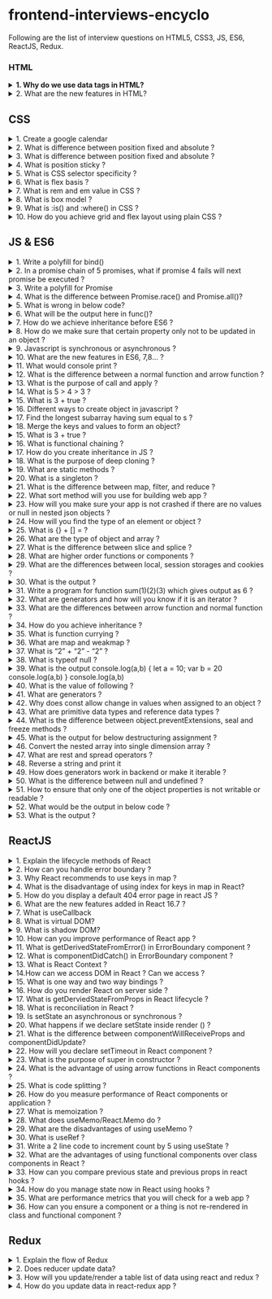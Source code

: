 # frontend-interviews-encyclo

Following are the list of interview questions on HTML5, CSS3, JS, ES6, ReactJS, Redux.<br/>

### HTML

<details>
    <summary style='font-weight:bold'>1. Why do we use data tags in HTML?</summary>
    <p>The <data> tag is used to add a machine-readable translation of a given content. This element provides both a machine-readable value for data processors, and a human readable value for rendering in a browser</p>
</details>

<details>
    <summary>2. What are the new features in HTML?</summary>
    <p><a href='https://www.w3schools.com/tags/tag_details.asp'>Details Tag</a></p>
</details>

## CSS

<details>
    <summary>1. Create a google calendar</summary>
    <p>Implement using CSS grid and DOM manipulation</p>
</details>

<details>
    <summary>2. What is difference between position fixed and absolute ?</summary>
    <p>Fixed means, the position of an element is fixed wrt the window like fixed header and absolute is element is independent of window and can be placed anywhere by using top, bottom, left, and right values</p>
</details>

<details>
    <summary>3. What is difference between position fixed and absolute ?</summary>
    <p>Fixed means, the position of an element is fixed wrt the window like fixed header and absolute is element is independent of window and can be placed anywhere by using top, bottom, left, and right values</p>
</details>

<details>
    <summary>4. What is position sticky ?</summary>
    <p>It behaves like relative position until it hits a certain offset value after which it behaves like position fixed.</p>
</details>

<details>
    <summary>5. What is CSS selector specificity ?</summary>
    <p>If there are two or more conflicting CSS rules that point to the same element, the browser follows some rules to determine which one is most specific and therefore wins out. The priority order of specificity is inline style, id, classes/attributes/pseudo classes, elements/pseudo elements 
</p>
</details>

<details>
    <summary>6. What is flex basis ?</summary>
    <p>Its the initial size or the width of the flex item</p>
</details>

<details>
    <summary>7. What is rem and em value in CSS ?</summary>
    <p>rem(Root em) - Relative to font-size of the root element
em - Relative to the font-size of the element (2em means 2 times the size of the current font)
</p>
</details>

<details>
    <summary>8. What is box model ?</summary>
    <p><a href='https://www.w3schools.com/css/css_boxmodel.asp'>More Details</a></p>
</details>

<details>
    <summary>9. What is :is() and :where() in CSS ?</summary>
    <p>is() pseudoclass is to reduce the repetition in selectors lists.
:where() pseudoclass is to keep the specificity of selector low
<a href='https://webplatform.news/issues/2020-06-04'>More Details</a></p>
</details>

<details>
    <summary>10. How do you achieve grid and flex layout using plain CSS ?</summary>
    <p>Updating...</a></p>
</details>

## JS & ES6

<details>
    <summary>1. Write a polyfill for bind()</summary>
    <p><a href ='https://github.com/HebleV/100-days-of-code/blob/master/Wesbos_JS_tuts/polyfills/bind.js'>Polyfill for bind</a></p>
</details>

<details>
    <summary>2. In a promise chain of 5 promises, what if promise 4 fails will next promise be executed ?</summary>
    <p>No, it does not execute next</p>
</details>

<details>
    <summary>3. Write a polyfill for Promise</summary>
    <p>Implement using setTimeout</p>
</details>

<details>
    <summary>4. What is the difference between Promise.race() and Promise.all()?</summary>
    <p>This returns a promise as soon as any one of the Promise is resolved where as in Promise.all(), it waits until all the promises are resolved.</p>
</details>

<details>
    <summary>5. What is wrong in below code?</summary>
    <p>```this.setState((prevState, props) => {
 return {
   streak: prevState.streak + props.count
 }
})
 ```<br/>
 <b>Answer:</b> Nothing is wrong with it. It’s rarely used and not well known, but you can also pass a function to setState that receives the previous state and props and returns a new state, just as we’re doing above. And not only is nothing wrong with it, but it’s also actively recommended if you’re setting state based on the previous state.
 </p>
</details>

<details>
    <summary>6. What will be the output here in func()?</summary>
    <p>```const test = {
    comp: ’IT World',
    role: 'dev',
    func: () => {
        return `In ${this.comp}, I am a ${this.role}`
    }
}
 ```<br/>
 <b>Answer:</b>this.comp and this.role will be undefined.<br/>
 But if you change above code from arrow function to normal function i.e. 
```const test = {
   comp: 'IT World',
   role: 'dev',
   func: function() {
       return `In ${this.comp} i am a ${this.role} .`
   }
}``` <br/>
<b>Answer:</b>this.comp and this.role will be IT World and dev respectively.
 </p>
</details>

<details>
    <summary>7. How do we achieve inheritance before ES6 ?</summary>
    <p>Update...</p>
</details>

<details>
    <summary>8. How do we make sure that certain property only not to be updated in an object ?</summary>
    <p>Using object.preventExtensions();</p>
</details>

<details>
    <summary>9. Javascript is synchronous or asynchronous ?</summary>
    <p>Synchronous and single threaded<a href='https://medium.com/better-programming/is-javascript-synchronous-or-asynchronous-what-the-hell-is-a-promise-7aa9dd8f3bfb#:~:text=under%20the%20hood.-,JavaScript%20is%20Synchronous,in%20progress%20at%20a%20time.'>Good read</a></p>
</details>

<details>
    <summary>10. What are the new features in ES6, 7,8… ?</summary>
    <p><a href='https://medium.com/@madasamy/javascript-brief-history-and-ecmascript-es6-es7-es8-features-673973394df4'>New features</a></p>
</details>

<details>
    <summary>11. What would console print ?</summary>
    <p>```console.log(a);
Var a = 7;```</p>
<b>Answer:</b> Undefined coz Values are hoisted only when declared not when initialized.
But if it is let or const then it will be ReferenceError.
</details>

<details>
    <summary>12. What is the difference between a normal function and arrow function ?</summary>
    <p><a href='https://dmitripavlutin.com/differences-between-arrow-and-regular-functions/'>More details</a>
</details>

<details>
    <summary>13. What is the purpose of call and apply ?</summary>
    <p><b>Answer:</b> If you know how many arguments you would be passing then use call and if you are not sure how many arguments you would be passing or if the arguments are already an array or an object then use apply.
</details>

<details>
    <summary>14. What is 5 > 4 > 3 ? </summary>
    <p><b>Answer:</b>False coz JS coerces 5>4 first which is true (1) then true(1) > 3 = false;</p>
</details>

<details>
    <summary>15. What is 3 + true ?</summary>
    <p><b>Answer:</b>4 coz JS coerces true to 1 and 3 + false would be 3.</p>
</details>

<details>
    <summary>16. Different ways to create object in javascript ?</summary>
    <p>Updating...</p>
</details>

<details>
    <summary>17. Find the longest subarray having sum equal to s ?</summary>
    <p><b>Answer:</b><a href='https://codepen.io/HebleV/pen/QWybGaV?editors=1012'>Solution</a></p>
</details>

<details>
    <summary>18. Merge the keys and values to form an object?</summary>
    <p><b>Answer:</b><a href='https://codepen.io/HebleV/pen/zYrGoYb?editors=1112'>Solution</a></p>
</details>

<details>
    <summary>15. What is 3 + true ?</summary>
    <p><b>Answer:</b>4 coz JS coerces true to 1 and 3 + false would be 3.</p>
</details>

<details>
    <summary>16. What is functional chaining ?</summary>
    <p><b>Answer:</b>Updating...</p>
</details>

<details>
    <summary>17. How do you create inheritance in JS ?</summary>
    <p><b>Answer:</b>Updating...</p>
</details>

<details>
    <summary>18. What is the purpose of deep cloning ?</summary>
    <p><b>Answer:</b>To create a deep copy or new object independent from old one. One way is first json.stringify the object or array and json parse it. Another way is, It is created using lodash. Object.assign creates a shallow copy means the new object will still have same old references - <a href="https://flaviocopes.com/how-to-clone-javascript-object/#:~:text=Deep%20copy%20vs%20Shallow%20copy,-A%20shallow%20copy&text=If%20an%20object%20references%20other,independent%20from%20the%20old%20one">More info</a></p>
</details>

<details>
    <summary>19. What are static methods ?</summary>
    <p><b>Answer:</b>Static methods are often utility functions, such as functions to create or clone objects, whereas static properties are useful for caches, fixed-configuration, or any other data you don't need to be replicated across instances. Usually, static methods are used to implement functions that belong to the class, but not to any particular object of it.</p>
</details>

<details>
    <summary>20. What is a singleton ?</summary>
    <p><b>Answer:</b>It is an object which can be instantiated only once. So even if you repeatedly call its constructor same instance is returned</p> <a href='https://www.dofactory.com/javascript/singleton-design-pattern'>More info</a>
</details>

<details>
    <summary>21. What is the difference between map, filter, and reduce ?</summary>
    <p><b>Answer:</b>Updating...</p>
</details>

<details>
    <summary>22. What sort method will you use for building web app ?</summary>
    <p><b>Answer:</b>Updating...</p>
</details>

<details>
    <summary>23. How will you make sure your app is not crashed if there are no values or null in nested json objects ?</summary>
    <p><b>Answer:</b>We can make use of new JS feature of optional chaining operator `?.`</p><a href='https://developer.mozilla.org/en-US/docs/Web/JavaScript/Reference/Operators/Optional_chaining'README.md>More info</a>
</details>

<details>
    <summary>24. How will you find the type of an element or object ?</summary>
    <p><b>Answer:</b>Using typeof</p>
</details>

<details>
    <summary>25. What is {} + [] = ?</summary>
    <p><b>Answer:</b>0 because of the type of conversion which is empty object and empty array.</p>
</details>

<details>
    <summary>26. What are the type of object and array ?</summary>
    <p><b>Answer:</b>typeof object = object; <br/>
		   typeof array = object;</p>
</details>

<details>
    <summary>27. What is the difference between slice and splice ?</summary>
    <p><b>Answer:</b>Slice doesn’t change existing array but splice does.</p>
</details>

<details>
    <summary>28. What are higher order functions or components ?</summary>
    <p><b>Answer:</b>The functions that can take other functions as inputs or provide functions as its output. Ex : map, filter, reduce </p>
</details>

<details>
    <summary>29. What are the differences between local, session storages and cookies ?</summary>
    <p><b>Answer:</b>            		 local 		      session              cookies
	Capacity     		 10 mb                  5mb	          4kb
		Expiry	        		 Never                  on tab close         manually set
		Storage location	browser	     browser                browser n server

	          Methods
		localStorage
          localStorage.setItem(‘name’, john);
          localStorage.getItem(‘name’);
          localStorage.removeItem(‘name’);
         Similar methods for session storage.

	Cookies
         Document.cookie = ‘name=john; expires =’ + new Date(9999, 0 ,1).toUTCString();
</p>
</details>

<details>
    <summary>30. What is the output ?</summary>
    <p><b>Question:</b>a();
b();
c();
function a() {
   console.log(1)
}
 
var b = function() {
   console.log(2);
}
 
var c = () => {
   console.log(3);
}
</p>
<p>Answer: 1<br>
                Error : b is not a function<br>

            Note: It will not even go to c() call coz of error at b(); but c() will also throw same error.</p>
</details>

<details>
    <summary>31. Write a program for function sum(1)(2)(3) which gives output as 6 ?</summary>
    <p><b>Answer:</b>let sum = function(a) {
		                return function(b) {
			                return function(c) {
                                    return a + b + c;
                                   }
                             }
                    }
</p>
</details>

<details>
    <summary>32. What are generators and how will you know if it is an iterator ?</summary>
    <p><b>Answer:</b>You can know if it is an iterator if function is preceded by * symbol.</p>
</details>

<details>
    <summary>33. What are the differences between arrow function and normal function ?</summary>
    <p><a href="https://dmitripavlutin.com/differences-between-arrow-and-regular-functions/">More info</a></p>
</details>

<details>
    <summary>34. How do you achieve inheritance ?</summary>
    <p><b>Answer:</b>Updating...</p>
</details>

<details>
    <summary>35. What is function currying ?</summary>
    <p><a href="https://www.youtube.com/watch?v=vQcCNpuaJO8&ab_channel=AkshaySaini">More info</a></p>
</details>

<details>
    <summary>36. What are map and weakmap ?</summary>
    <p>Map doesn’t allow to garbage collect the object reference and WeakMap does allow. 
Map accepts objects, strings, num etc but WeakMap accepts only objects as keys.
Map has size property but WeakMap does not have.
</p>
</details>

<details>
    <summary>37. What is “2” + “2” - “2” ?</summary>
    <p><b>Answer:</b>20 - Because + will concatenate which will give 22 and - will type coerce and convert it into numbers. So 22 - 2 = 20</p>
</details>

<details>
    <summary>38. What is typeof null ?</summary>
    <p><b>Answer:</b>Object</p>
</details>

<details>
    <summary>39. What is the output 
console.log(a,b)
{
let a = 10;
var b = 20
console.log(a,b)
}
console.log(a,b)
</summary>
    <p><b>Answer:</b>Reference Error : a is not defined.</p>
</details>

<details>
    <summary>40. What is the value of following ?</summary>
    <p><b>Answer:</b> 0 === false; // false <br>
              0 == false // true
</p>
</details>

<details>
    <summary>41. What are generators ?</summary>
    <p><b>Answer:</b>Generators are basically the functions which returns the generator object which holds the entire generator iterable that can be iterated using the next() method. 
I has yield key word which is like return keyword. 
next() method will return an object with “done” flag and “value” key. 
</p>
</details>

<details>
    <summary>42. Why does const allow change in values when assigned to an object ?</summary>
    <p>Because it refers to a memory address not the actual object itself.
</p>
</details>

<details>
    <summary>43. What are primitive data types and reference data types ?</summary>
    <p>Primitive : Number, Boolean, String, Undefined, Null
Reference : Functions, Array and objects (though typeof of all are object only)
For primitive, Can assign a value directly.
For reference, you cannot coz you assign to an address in a memory not actual value.<a href='https://codeburst.io/explaining-value-vs-reference-in-javascript-647a975e12a0#:~:text=Assigning%20by%20Reference,var%20reference%20%3D%20%5B1%5D%3B'>More info</a></p>
</details>

<details>
    <summary>44. What is the difference between object.preventExtensions, seal and freeze methods ?</summary>
    <p>These deals with adding, deleting, and modification of properties.
preventExtensions => Doesn’t allow addition of new properties.
Seal => Doesn’t allow addition of new properties and deletion of existing   properties.
Freeze => Doesn’t allow addition, deletion and modification of object properties.</p>
</details>

<details>
    <summary>45. What is the output for below destructuring assignment ?</summary>
    <p>1-  const foo = ['one', 'two', 'three']; 
   const [red, yellow, green] = foo; 
   console.log(red); // "one" 
   console.log(yellow); // "two" 
   console.log(green); // "three"
    </p>
    <p>2- When deconstructing an object, if a property is not accessed in itself, it will continue to look up along the prototype chain.
    let obj = {self: '123'}; 
    obj.__proto__.prot = '456';
    const {self, prot} = obj; 
    // self "123"
    // prot "456"（Access to the prototype chain）
    </p>
    <a href='https://developer.mozilla.org/en-US/docs/Web/JavaScript/Reference/Operators/Destructuring_assignment'>More info</a>
</details>

<details>
    <summary>46. Convert the nested array into single dimension array ?</summary>
    <p>Input : let arr = [1,[2,3,[4,5,[6,7]]]];
       Output: arr=[1,2,3,4,5,6,7]
    </p>
</details>

<details>
    <summary>47. What are rest and spread operators ?</summary>
    <p>Updating...</p>
</details>

<details>
    <summary>48. Reverse a string and print it</summary>
    <p><a href='https://github.com/HebleV/100-days-of-code/blob/master/Wesbos_JS_tuts/reverse.js'>Check here</a></p>
</details>

<details>
    <summary>49. How does generators work in backend or make it iterable ?</summary>
    <p>Updating...</p>
</details>

<details>
    <summary>50. What is the difference between null and undefined ?</summary>
    <a href='https://codeburst.io/javascript-whats-the-difference-between-null-undefined-37793b5bfce6'>Read here</a>
</details>

<details>
    <summary>51. How to ensure that only one of the object properties is not writable or readable ?</summary>
    <p>This is achieved using Object.defineProperty.
	Let name = {
		firstname: “john”
		}
        Object.defineProperty(name, ‘lastName’,{
		value : “doe”,
		writable:false
} )
Now you can update firstname but not lastname.
</p>
</details>

<details>
    <summary>52. What would be the output in below code ?</summary>
    <a href='https://wesbos.com/for-of-es6'>Read here</a>
</details>

<details>
    <summary>53. What is the output ?</summary>
    <p>Let x = function(){
	return
	{
	 message:’hi’
	}
}
x();
</p>
<p>Answer: x is undefined coz in a function after return statement there must be braces rather than on next line else JS will insert a comma and return.</p>
</details>

## ReactJS

<details>
    <summary>1. Explain the lifecycle methods of React</summary>
    <p>This can be little tricky as there are different answers for a class and a functional component. Perhaps, a better reply would be to ask if they are looking for a class component or a functional component. I believe certainly functional as it is the latest and most used. But it helps to know both the lifecycle methods.<br/>
    <a href='https://blog.logrocket.com/lifecycle-methods-with-the-useeffect-hook/'>Functional components</a><br/>
    <a href='https://blog.logrocket.com/the-new-react-lifecycle-methods-in-plain-approachable-language-61a2105859f3/'>Class Components</a><br/>
    <b>Note: </b> There is also an older version of lifecycle methods for the class components where certain lifecycle methods have become deprecated like ComponentWillMount and ComponentWillUpdate. 
    </p>
</details>

<details>
    <summary>2. How can you handle error boundary ?</summary>
    <p><a href='https://kentcdodds.com/blog/use-react-error-boundary-to-handle-errors-in-react'>React Error Boundary</a></p>
</details>

<details>
    <summary>3. Why React recommends to use keys in map ?</summary>
    <p>Because React internally keeps track of items if it has changed.</br><a href='https://kentcdodds.com/blog/understanding-reacts-key-prop'>More details</a></p>
</details>

<details>
    <summary>4. What is the disadvantage of using index for keys in map in React?</summary>
    <p>Because React cannot differentiate if the element was removed or just content is changed. So it will just compare every other DOM element.<a href='https://medium.com/@vraa/why-using-an-index-as-key-in-react-is-probably-a-bad-idea-7543de68b17c'>Good read</a></p>
</details>

<details>
    <summary>5. How do you display a default 404 error page in react JS ?</summary>
    <p>Using the Redirect method from react-router-dom <br/>
    ```<Route component={ErrorPage} />```
    </p>
</details>

<details>
    <summary>6. What are the new features added in React 16.7 ?</summary>
    <p>React Hooks, React.memo, React.lazy, React.suspense, Context, error boundary, and React.Fragment.
    </p>
</details>

<details>
    <summary>7. What is useCallback</summary>
    <p>If there is a function(lambda function) which is re-rendered everytime then we can use useCallback to prevent it. <a href='https://www.youtube.com/watch?v=-Ls48dd-vJE'>More</a></p>
</details>

<details>
    <summary>8. What is virtual DOM?</summary>
    <p>Updating...</p>
</details>

<details>
    <summary>9. What is shadow DOM?</summary>
    <p>Shadow DOM API helps in encapsulation of certain hidden elements from the actual DOM nodes/elements so that the hidden code doesn’t clash with actual DOM code. Shadow DOM api provides a way to attach a separate hidden DOM to an element (Shadow Host) of the actual DOM.  Example: HTML <video> tag
To attach a shadow dom, we use attachShadow method.
Example: let shadow = element.attachShadow({ mode: ‘open’});
In this element is the shadow host and shadow is the shadow root.
    <a href='https://developer.mozilla.org/en-US/docs/Web/Web_Components/Using_shadow_DOM'>More Details</a>
</p>
</details>

<details>
    <summary>10. How can you improve performance of React app ?</summary>
    <p>Updating...</p>
</details>

<details>
    <summary>11. What is getDerivedStateFromError() in ErrorBoundary component ?</summary>
    <p>It is used to render a fallback UI after an error is thrown.</p>
</details>

<details>
    <summary>12. What is componentDidCatch() in ErrorBoundary component ?</summary>
    <p>It is used to log error information.</p>
</details>

<details>
    <summary>13. What is React Context ?</summary>
    <p> It provides a way to pass data through the component tree without having to pass props down manually at every level. For ex: we have a parent component with some data. And it has child and grand child components. In the current scenario if we want to pass data then we will have to pass data to child then grandchild. Even though child doesn’t need data but still we are passing data. So using context we can now directly pass data from parent to grand child.
It uses React.Provider which provides data and React.Consumer which accesses/consumes data.
</p>
</details>

<details>
    <summary>14.How can we access DOM in React ? Can we access ?</summary>
    <p>Using Refs which are created by React.creatRef(). These Refs are created and attached to React elements via the ref attribute.</p>
</details>

<details>
    <summary>15. What is one way and two way bindings ?</summary>
    <p>one way data binding -> model is the single source of truth . whatever happens on UI triggers a message to model to update a part of data. So data flows in single direction and which becomes easy to understand.
two way data binding -> any change in UI field updates the model and any change in model updates the UI field.
</p>
</details>

<details>
    <summary>16. How do you render React on server side ?</summary>
    <p>Updating...</p>
</details>

<details>
    <summary>17. What is getDerviedStateFromProps in React lifecycle ?</summary>
    <p>This is the place where the state object is set based on initial props.
This method can be invoked in both mounting and updating phases.
</p>
</details>

<details>
    <summary>18. What is reconciliation in React ?</summary>
    <p>The process of finding the minimum number of changes that must be made in order to make virtual DOM and actual DOM tree identical. So keys play an important role in reconciliation. <a href='https://www.youtube.com/watch?v=b8IcYOV5_Rc'>More info</a></p>
</details>

<details>
    <summary>19. Is setState an asynchronous or synchronous ?</summary>
    <p>Asynchronous - Because it makes a call to callback function <a href='https://medium.com/@wereHamster/beware-react-setstate-is-asynchronous-ce87ef1a9cf3'>More info</a></p>
</details>

<details>
    <summary>20. What happens if we declare setState inside render () ?</summary>
    <p>It will be an infinite loop</p>
</details>

<details>
    <summary>21. What is the difference between componentWillReceiveProps and componentDidUpdate?</summary>
    <p>componentWillReceiveProps gets called before the rendering begins. It compares incoming props to current props and decide what to render.</p><br/>
    <p>componentDidUpdate gets called after any rendered HTML has finished loading. It receives 2 arguments prevProps & prevState.</p>
</details>

<details>
    <summary>22. How will you declare setTimeout in React component ?</summary>
    <p>It can be declared in useEffect and then return the clearTimeout() to unmount the component.</p>
</details>

<details>
    <summary>23. What is the purpose of super in constructor ?</summary>
    <p>To bind this to parent class component</p>
</details>

<details>
    <summary>24. What is the advantage of using arrow functions in React components ?</summary>
    <p>It will bind this to surrounding code context or to function so this will avoid bugs.</p>
</details>

<details>
    <summary>25. What is code splitting ?</summary>
    <p>It is splitting your code in such a way that, only that part of code is loaded required for the current screen. You can achieve this using dynamic imports (webpack) and lazy loading react components. ( Webpack will asynchronously load the components or spits out different files for different components. ) For 3rd party libraries or vendor files, it will load for first time and cached for ever in browser, so that it doesn’t load again when user visits for second time.</p>
    <a href='https://www.youtube.com/watch?v=bb6RCrDaxhw'>More info</a>
</details>

<details>
    <summary>26. How do you measure performance of React components or application ?</summary>
    <p>1.Use React profiler to see what components are taking lot of time to load<br>
	  2. Use perf library.<br>
  3. Use useMemo/React.Memo hooks to cache a component
</p>
</details>

<details>
    <summary>27. What is memoization ?</summary>
    <p>Memoization is the idea of caching a value so that you don’t have to compute every single time. </p>
</details>

<details>
    <summary>28. What does useMemo/React.Memo do ?</summary>
    <p>If you are sure that a function always returns the same computed value for a given input then there is no need to recompute or recalculate the value every single time. The value can be cached. This is done using useMemo or React.Memo.</p>
</details>

<details>
    <summary>29. What are the disadvantages of using useMemo ?</summary>
    <p>One has to use useMemo judiciously and efficiently because if you use useMemo for functions which are not required to be memoized then it uses a lot of memory overhead and causes performance issues again.</p>
</details>

<details>
    <summary>30. What is useRef ?</summary>
    <p>It is like useState but it doesn’t render every time there is an update. It holds the data or persists data/update between different renders without re-rendering the component.</p>
</details>

<details>
    <summary>31. Write a 2 line code to increment count by 5 using useState ?</summary>
    <p>const [count, setCount] = useState(0);
              setCount(count + 5);
</p>
</details>

<details>
    <summary>32. What are the advantages of using functional components over class components in React ?</summary>
    <p>
    <ul>
    <li>You don't have to manually bind "this" like in class component</li>
    <li>Simple and easy to test</li>
    </ul>
    </p>
</details>

<details>
    <summary>33. How can you compare previous state and previous props in react hooks ?</summary>
    <p>By writing a custom hook using the useRef <a href="https://blog.logrocket.com/how-to-get-previous-props-state-with-react-hooks/">More info</a></p>
</details>

<details>
    <summary>34. How do you manage state now in React using hooks ?</summary>
    <p>It is like useState but it doesn’t render every time there is an update. It holds the data or persists data/update between different renders without re-rendering the component.</p>
</details>

<details>
    <summary>35. What are performance metrics that you will check for a web app ?</summary>
    <p>
        <ul>
            <li>Loading Time</li>
            <li>Network Requests</li>
            <li>Caching</li>
            <li>Code Splitting</li>
        </ul>
    </p>
</details>

<details>
    <summary>36. How can you ensure a component or a thing is not re-rendered in class and functional component ?</summary>
    <p>Updating...</p>
</details>


## Redux

<details>
    <summary>1. Explain the flow of Redux</summary>
    <p>We write an action which is dispatched when an event is triggered. This inturn calls the respective reducer which doesn't directly update the state but rather makes a copy and returns a new state and thus updating the store. This will rerender the component.<br/>
<b>Note:</b> Usually setState is not used or required when using redux. Based on the requirements it can be used. But mostly initial states and default props should be used. As local states are difficult to maintain
</p>
</details>

<details>
    <summary>2. Does reducer update data?</summary>
    <p>Yes it does but it doesn’t directly update state object but rather return a new updated object</p>
</details>

<details>
    <summary>3. How will you update/render a table list of data using react and redux ?</summary>
    <p>write one more component only for table body which will render table body given a table data. It will loop through data and render those lists.</p>
</details>

<details>
    <summary>4. How do you update data in react-redux app ?</summary>
    <p>Based on requirement we dispatch appropriate actions which can fetch api data and call to another action with type and payload or directly we dispatch action with type and data which has been sent to reducer.
Note: Usually setState is not used or required when using redux. Based on the requirements it can be used. But mostly initial states and default props should be used. As local states are difficult to maintain
</p>
</details>
